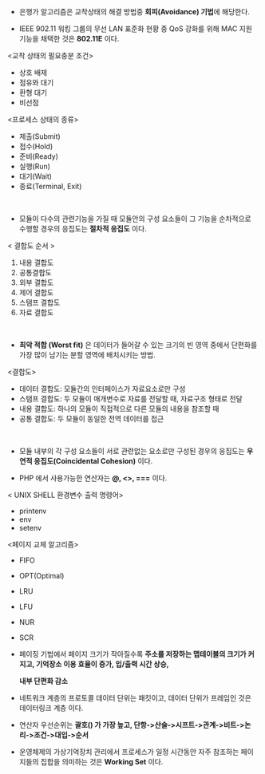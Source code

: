 - 은행가 알고리즘은 교착상태의 해결 방법중 **회피(Avoidance) 기법**에 해당한다.

- IEEE 902.11 워킹 그룹의 무선 LAN 표준화 현황 중 QoS 강화를 위해 MAC 지원 기능을 채택한 것은 **802.11E** 이다.

<교착 상태의 필요충분 조건>
- 상호 배제
- 점유와 대기
- 환형 대기
- 비선점

<프로세스 상태의 종류>
- 제출(Submit)
- 접수(Hold)
- 준비(Ready)
- 실행(Run)
- 대기(Wait)
- 종료(Terminal, Exit)
<br>

- 모듈이 다수의 관련기능을 가질 때 모듈안의 구성 요소들이 그 기능을 순차적으로 수행할 경우의 응집도는 **절차적 응집도** 이다.

< 결합도 순서 >
1. 내용 결합도
2. 공통결합도
3. 외부 결합도
4. 제어 결합도
5. 스탬프 결합도
6. 자료 결합도
<br>

- **최악 적합 (Worst fit)** 은 데이터가 들어갈 수 있는 크기의 빈 영역 중에서 단편화를 가장 많이 남기는 분할 영역에 배치시키는 방법.

<결합도>
- 데이터 결합도: 모듈간의 인터페이스가 자료요소로만 구성
- 스탬프 결합도: 두 모듈이 매개변수로 자료를 전달할 때, 자료구조 형태로 전달
- 내용 결합도: 하나의 모듈이 직접적으로 다른 모듈의 내용을 참조할 때
- 공통 결합도: 두 모듈이 동일한 전역 데이터를 접근
<br>

- 모듈 내부의 각 구성 요소들이 서로 관련없는 요소로만 구성된 경우의 응집도는 **우연적 응집도(Coincidental Cohesion)** 이다.

- PHP 에서 사용가능한 연산자는 **@, <>, ===** 이다.

< UNIX SHELL 환경변수 출력 명령어>
- printenv
- env
- setenv

<페이지 교체 알고리즘>
- FIFO
- OPT(Optimal)
- LRU
- LFU
- NUR
- SCR

- 페이징 기법에서 페이지 크기가 작아질수록 **주소를 저장하는 맵테이블의 크기가 커지고, 기억장소 이용 효율이 증가, 입/출력 시간 상승,**

  **내부 단편화 감소**

- 네트워크 계층의 프로토콜 데이터 단위는 패킷이고, 데이터 단위가 프레임인 것은 데이터링크 계층 이다.

- 연산자 우선순위는 **괄호() 가 가장 높고, 단항->산술->시프트->관계->비트->논리->조건->대입->순서**

- 운영체제의 가상기억장치 관리에서 프로세스가 일정 시간동안 자주 참조하는 페이지들의 집합을 의미하는 것은 **Working Set** 이다. 
